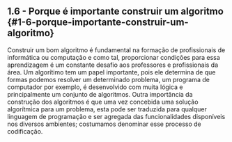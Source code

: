 ## 1.6 - Porque é importante construir um algoritmo {#1-6-porque-importante-construir-um-algoritmo}

Construir um bom algoritmo é fundamental na formação de profissionais de informática ou computação e como tal, proporcionar condições para essa aprendizagem é um constante desafio aos professores e profissionais da área. Um algorítimo tem um papel importante, pois ele determina de que formas podemos resolver um determinado problema, um programa de computador por exemplo, é desenvolvido com muita lógica e principalmente um conjunto de algoritmos. Outra importância da construção dos algoritmos é que uma vez concebida uma solução algorítmica para um problema, esta pode ser traduzida para qualquer linguagem de programação e ser agregada das funcionalidades disponíveis nos diversos ambientes; costumamos denominar esse processo de codificação.